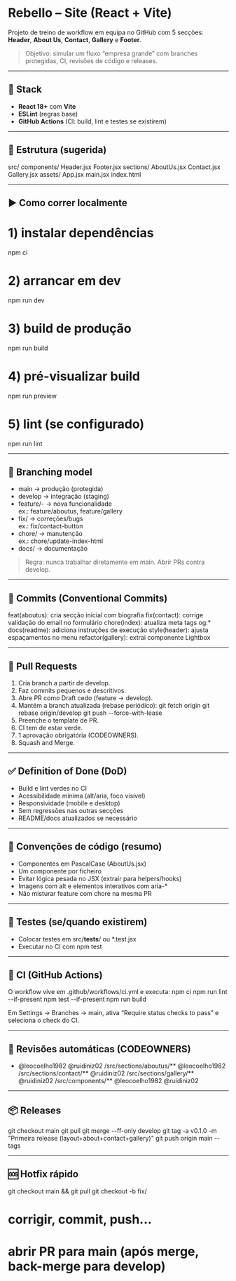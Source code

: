 # Rebello – Site (React + Vite)

Projeto de treino de workflow em equipa no GitHub com 5 secções:
**Header**, **About Us**, **Contact**, **Gallery** e **Footer**.

> Objetivo: simular um fluxo “empresa grande” com branches protegidas, CI, revisões de código e releases.

---

## 🚀 Stack
- **React 18+** com **Vite**
- **ESLint** (regras base)
- **GitHub Actions** (CI: build, lint e testes se existirem)

---

## 🧩 Estrutura (sugerida)
src/
  components/
    Header.jsx
    Footer.jsx
  sections/
    AboutUs.jsx
    Contact.jsx
    Gallery.jsx
  assets/
  App.jsx
  main.jsx
index.html

---

## ▶️ Como correr localmente
# 1) instalar dependências
npm ci

# 2) arrancar em dev
npm run dev

# 3) build de produção
npm run build

# 4) pré-visualizar build
npm run preview

# 5) lint (se configurado)
npm run lint

---

## 🌿 Branching model
- main → produção (protegida)
- develop → integração (staging)
- feature/<area>-<descricao> → nova funcionalidade  
  ex.: feature/aboutus, feature/gallery
- fix/<descricao> → correções/bugs  
  ex.: fix/contact-button
- chore/<descricao> → manutenção  
  ex.: chore/update-index-html
- docs/<descricao> → documentação

> Regra: nunca trabalhar diretamente em main. Abrir PRs contra develop.

---

## 🧠 Commits (Conventional Commits)
feat(aboutus): cria secção inicial com biografia
fix(contact): corrige validação do email no formulário
chore(index): atualiza meta tags og:*
docs(readme): adiciona instruções de execução
style(header): ajusta espaçamentos no menu
refactor(gallery): extrai componente Lightbox

---

## 🔀 Pull Requests
1. Cria branch a partir de develop.
2. Faz commits pequenos e descritivos.
3. Abre PR como Draft cedo (feature → develop).
4. Mantém a branch atualizada (rebase periódico):
   git fetch origin
   git rebase origin/develop
   git push --force-with-lease
5. Preenche o template de PR.
6. CI tem de estar verde.
7. 1 aprovação obrigatória (CODEOWNERS).
8. Squash and Merge.

---

## ✅ Definition of Done (DoD)
- Build e lint verdes no CI
- Acessibilidade mínima (alt/aria, foco visível)
- Responsividade (mobile e desktop)
- Sem regressões nas outras secções
- README/docs atualizados se necessário

---

## 🤝 Convenções de código (resumo)
- Componentes em PascalCase (AboutUs.jsx)
- Um componente por ficheiro
- Evitar lógica pesada no JSX (extrair para helpers/hooks)
- Imagens com alt e elementos interativos com aria-*
- Não misturar feature com chore na mesma PR

---

## 🧪 Testes (se/quando existirem)
- Colocar testes em src/__tests__/ ou *.test.jsx
- Executar no CI com npm test

---

## 🔧 CI (GitHub Actions)
O workflow vive em .github/workflows/ci.yml e executa:
npm ci
npm run lint --if-present
npm test --if-present
npm run build

Em Settings → Branches → main, ativa “Require status checks to pass” e seleciona o check do CI.

---

## 👥 Revisões automáticas (CODEOWNERS)
* @leocoelho1982 @ruidiniz02
/src/sections/aboutus/** @leocoelho1982
/src/sections/contact/** @ruidiniz02
/src/sections/gallery/** @ruidiniz02
/src/components/** @leocoelho1982 @ruidiniz02

---

## 📦 Releases
git checkout main
git pull
git merge --ff-only develop
git tag -a v0.1.0 -m "Primeira release (layout+about+contact+gallery)"
git push origin main --tags

---

## 🆘 Hotfix rápido
git checkout main && git pull
git checkout -b fix/<descricao>
# corrigir, commit, push...
# abrir PR para main (após merge, back-merge para develop)
